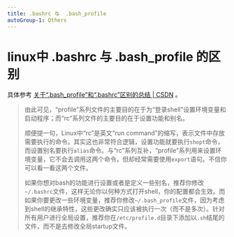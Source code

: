 ```yaml
---
title: .bashrc 与  .bash_profile
autoGroup-1: Others
---
```


# linux中 .bashrc 与  .bash_profile 的区别

具体参考 [关于“.bash_profile”和“.bashrc”区别的总结 | CSDN](https://blog.csdn.net/sch0120/article/details/70256318) 。

> 由此可见，“profile”系列文件的主要目的在于为“登录shell”设置环境变量和启动程序；而“rc”系列文件的主要目的在于设置功能和别名。
>
> 顺便提一句，Linux中“rc”是英文“run command”的缩写，表示文件中存放需要执行的命令。其实这也非常符合逻辑，设置功能就要执行`shopt`命令，而设置别名要执行`alias`命令。与“rc”系列互补，“profile”系列用来设置环境变量，它不会去调用这两个命令，但却经常需要使用`export`语句。不信你可以看一看这两个文件。
>
> 如果你想对bash的功能进行设置或者是定义一些别名，推荐你修改`~/.bashrc`文件，这样无论你以何种方式打开shell，你的配置都会生效。而如果你要更改一些环境变量，推荐你修改`~/.bash_profile`文件，因为考虑到shell的继承特性，这些更改确实只应该被执行一次（而不是多次）。针对所有用户进行全局设置，推荐你在`/etc/profile.d`目录下添加以`.sh`结尾的文件，而不是去修改全局startup文件。